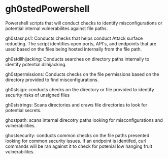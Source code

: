 # gh0stedPowershell

Powershell scripts that will conduct checks to identify misconfigurations or potential internal vulnerabilites against file paths.

gh0stasr.ps1: Conducts checks that helps conduct Attack surface reducting. The script identifies open ports, API's, and endpoints that are used based on the files being hosted internally from the file path.

gh0stdllhijacking: Conducts searches on directory paths internally to identify potential dllhijacking.

gh0stpermissions: Conducts checks on the file permissions based on the directory provided to find misconfigurations.

gh0stsign: conducts checks on the directory or file provided to identify security risks of unsigned files

gh0ststrings: Scans directories and craws file directories to look for potential secrets.

ghostpath: scans internal direcotry paths looking for misconfigurations and vulnerabilities.

ghostsecurity: conducts common checks on the file paths presented looking for common security issues. If an endpoint is identifed, curl commands will be ran against it to check for potenial low hanging fruit vulnerabilites. 
